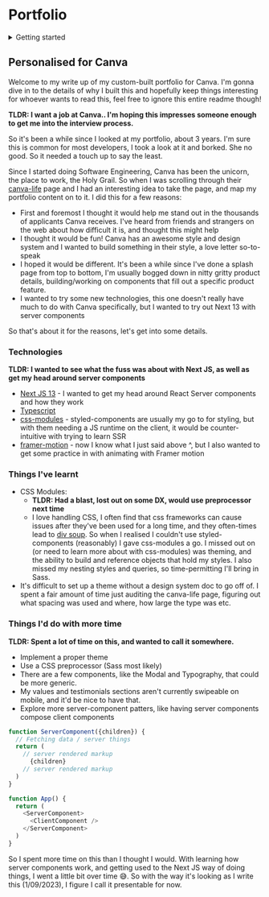 # Portfolio
<details>
  <summary>Getting started</summary>
First, run the development server:

```bash
npm run dev
# or
yarn dev
# or
pnpm dev
```

Open [http://localhost:3000](http://localhost:3000) with your browser to see the result.
</details>

## Personalised for Canva
Welcome to my write up of my custom-built portfolio for Canva. I'm gonna dive in to the details of why I built this and hopefully keep things interesting for whoever wants to read this, feel free to ignore this entire readme though!

**TLDR: I want a job at Canva.. I'm hoping this impresses someone enough to get me into the interview process.**

So it's been a while since I looked at my portfolio, about 3 years. I'm sure this is common for most developers, I took a look at it and borked. She no good. So it needed a touch up to say the least.

Since I started doing Software Engineering, Canva has been the unicorn, the place to work, the Holy Grail. So when I was scrolling through their [canva-life](https://www.lifeatcanva.com/en/canva-life/) page and I had an interesting idea to take the page, and map my portfolio content on to it. I did this for a few reasons: 

- First and foremost I thought it would help me stand out in the thousands of applicants Canva receives. I've heard from friends and strangers on the web about how difficult it is, and thought this might help
- I thought it would be fun! Canva has an awesome style and design system and I wanted to build something in their style, a love letter so-to-speak
- I hoped it would be different. It's been a while since I've done a splash page from top to bottom, I'm usually bogged down in nitty gritty product details, building/working on components that fill out a specific product feature.
- I wanted to try some new technologies, this one doesn't really have much to do with Canva specifically, but I wanted to try out Next 13 with server components

So that's about it for the reasons, let's get into some details.

### Technologies
**TLDR: I wanted to see what the fuss was about with Next JS, as well as get my head around server components**
- [Next JS 13](https://nextjs.org/) - I wanted to get my head around React Server components and how they work
- [Typescript](https://www.typescriptlang.org/)
- [css-modules](https://github.com/css-modules/css-modules) - styled-components are usually my go to for styling, but with them needing a JS runtime on the client, it would be counter-intuitive with trying to learn SSR
- [framer-motion](https://www.framer.com/motion/) - now I know what I just said above ^, but I also wanted to get some practice in with animating with Framer motion

### Things I've learnt
- CSS Modules: 
  - **TLDR: Had a blast, lost out on some DX, would use preprocessor next time** 
  - I love handling CSS, I often find that css frameworks can cause issues after they've been used for a long time, and they often-times lead to [div soup](https://www.chillybin.co/would-you-like-another-bowl-of-div-soup/). So when I realised I couldn't use styled-components (reasonably) I gave css-modules a go. I missed out on (or need to learn more about with css-modules) was theming, and the ability to build and reference objects that hold my styles. I also missed my nesting styles and queries, so time-permitting I'll bring in Sass.
- It's difficult to set up a theme without a design system doc to go off of. I spent a fair amount of time just auditing the canva-life page, figuring out what spacing was used and where, how large the type was etc.

### Things I'd do with more time
**TLDR: Spent a lot of time on this, and wanted to call it somewhere.**
- Implement a proper theme
- Use a CSS preprocessor (Sass most likely)
- There are a few components, like the Modal and Typography, that could be more generic. 
- My values and testimonials sections aren't currently swipeable on mobile, and it'd be nice to have that.
- Explore more server-component patters, like having server components compose client components

```Typescript
function ServerComponent({children}) {
  // Fetching data / server things
  return (
    // server rendered markup
      {children}
    // server rendered markup
  )
}

function App() {
  return (
    <ServerComponent>
      <ClientComponent /> 
    </ServerComponent>
  )
}
```

So I spent more time on this than I thought I would. With learning how server components work, and getting used to the Next JS way of doing things, I went a little bit over time 😅. So with the way it's looking as I write this (1/09/2023), I figure I call it presentable for now.
